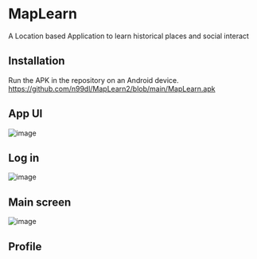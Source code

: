 # MapLearn
 
A Location based Application to learn historical places and social interact

## Installation

Run the APK in the repository on an Android device.
https://github.com/n99dl/MapLearn2/blob/main/MapLearn.apk

## App UI

![image](https://user-images.githubusercontent.com/37512191/120029055-c5cd0900-c01f-11eb-956c-4156dbb1ffe5.png)

## Log in

![image](https://user-images.githubusercontent.com/37512191/120029100-d8dfd900-c01f-11eb-9dff-98a0ea163c78.png)

## Main screen

![image](https://user-images.githubusercontent.com/37512191/120029156-e85f2200-c01f-11eb-9bd2-09c6078407c7.png)

## Profile

